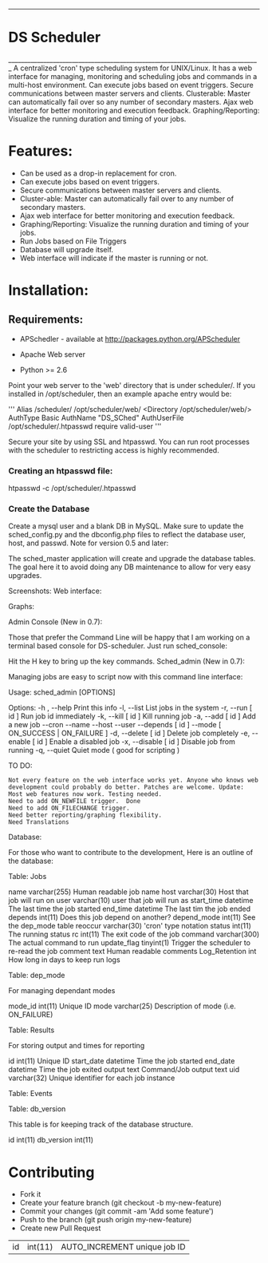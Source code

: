 _______________________________________________________________________________
<h1>                   DS Scheduler</h1>
_______________________________________________________________________________
A centralized 'cron' type scheduling system for UNIX/Linux. It has a web
interface for managing, monitoring and scheduling jobs and commands in a
multi-host environment. Can execute jobs based on event triggers. Secure
communications between master servers and clients. Clusterable: Master can
automatically fail over so any number of secondary masters. Ajax web interface
for better monitoring and execution feedback. Graphing/Reporting: Visualize
the running duration and timing of your jobs.


<h1>Features:</h1>

 - Can be used as a drop-in replacement for cron.
 - Can execute jobs based on event triggers.
 - Secure communications between master servers and clients.
 - Cluster-able: Master can automatically fail over to any number of secondary masters.
 - Ajax web interface for better monitoring and execution feedback.
 - Graphing/Reporting: Visualize the running duration and timing of your jobs.
 - Run Jobs based on File Triggers
 - Database will upgrade itself.
 - Web interface will indicate if the master is running or not.


<h1>Installation:</h1>
<h2>Requirements:</h2>

 - APSchedler - available at http://packages.python.org/APScheduler

 - Apache Web server

 - Python >= 2.6

Point your web server to the 'web' directory that is under scheduler/.  If you installed in /opt/scheduler, then an example apache entry would be:

'''
Alias /scheduler/ /opt/scheduler/web/
<Directory /opt/scheduler/web/>
   AuthType Basic
   AuthName "DS_SChed"
   AuthUserFile /opt/scheduler/.htpasswd
   require valid-user
</Directory>
'''

Secure your site by using SSL and htpasswd. You can run root processes with the scheduler to restricting access is highly recommended. 

<h3>Creating an htpasswd file:</h3>

htpasswd -c /opt/scheduler/.htpasswd <user>

<h3>Create the Database</h3>

Create a mysql user and a blank DB in MySQL. Make sure to update the sched_config.py and the dbconfig.php files to reflect the database user, host, and passwd.
Note for version 0.5 and later:

The sched_master application will create and upgrade the database tables. The goal here it to avoid doing any DB maintenance to allow for very easy upgrades.

Screenshots:
Web interface:

Graphs:


Admin Console (New in 0.7):


Those that prefer the Command Line will be happy that I am working on a terminal based console for DS-scheduler. Just run sched_console:

Hit the H key to bring up the key commands.
Sched_admin (New in 0.7):

Managing jobs are easy to script now with this command line interface:

Usage: sched_admin [OPTIONS]

Options:
 -h , --help         Print this info
 -l, --list          List jobs in the system
 -r, --run [ id ]    Run job id immediately
 -k, --kill [ id ]   Kill running job
 -a, --add [ id ]    Add a new job
     --cron <cron notation> --name <name> --host <host> --user <user> --depends [ id ] --mode [ ON_SUCCESS | ON_FAILURE ]
 -d, --delete [ id ] Delete job completely
 -e, --enable [ id ] Enable a disabled job
 -x, --disable [ id ] Disable job from running
 -q, --quiet         Quiet mode ( good for scripting )

TO DO:

    Not every feature on the web interface works yet. Anyone who knows web development could probably do better. Patches are welcome. Update: Most web features now work. Testing needed.
    Need to add ON_NEWFILE trigger.  Done
    Need to add ON_FILECHANGE trigger.
    Need better reporting/graphing flexibility.
    Need Translations

Database:

For those who want to contribute to the development, Here is an outline of the database:

Table:  Jobs
<table>
<tr><td>id</td><td>int(11)</td><td>AUTO_INCREMENT     unique job ID</td></tr>
name          varchar(255)   Human readable job name
host          varchar(30)    Host that job will run on
user          varchar(10)    user that job will run as
start_time    datetime       The last time the job started
end_time      datetime       The last tim the job ended
depends       int(11)        Does this job depend on another?
depend_mode   int(11)        See the dep_mode table
reoccur       varchar(30)    'cron' type notation
status        int(11)        The running status
rc            int(11)        The exit code of the job
command       varchar(300)   The actual command to run
update_flag   tinyint(1)     Trigger the scheduler to re-read the job
comment       text           Human readable comments
Log_Retention int            How long in days to keep run logs

Table:  dep_mode

For managing dependant modes

mode_id       int(11)        Unique ID
mode          varchar(25)    Description of mode (i.e. ON_FAILURE)

Table: Results

For storing output and times for reporting

id            int(11)        Unique ID
start_date    datetime       Time the job started
end_date      datetime       Time the job exited
output        text           Command/Job output text
uid           varchar(32)    Unique identifier for each job instance

Table: Events


Table: db_version

This table is for keeping track of the database structure.


id int(11)
db_version int(11)

<h1>Contributing</h1>

 - Fork it
 - Create your feature branch (git checkout -b my-new-feature)
 - Commit your changes (git commit -am 'Add some feature')
 - Push to the branch (git push origin my-new-feature)
 - Create new Pull Request
